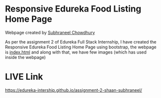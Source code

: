 # Responsive Edureka Food Listing Home Page
Webpage created by [Subhraneel Chowdhury](https://github.com/shaan-subhraneel)

As per the assignment 2 of Edureka Full Stack Internship, I have created the Responsive Edureka Food Listing Home Page using bootstrap, the webpage is [index.html](https://github.com/edureka-intership/assignment-2-shaan-subhraneel/blob/main/index.html) and along with that, we have few images (which has used inside the webpage)

# LIVE Link
https://edureka-intership.github.io/assignment-2-shaan-subhraneel/
